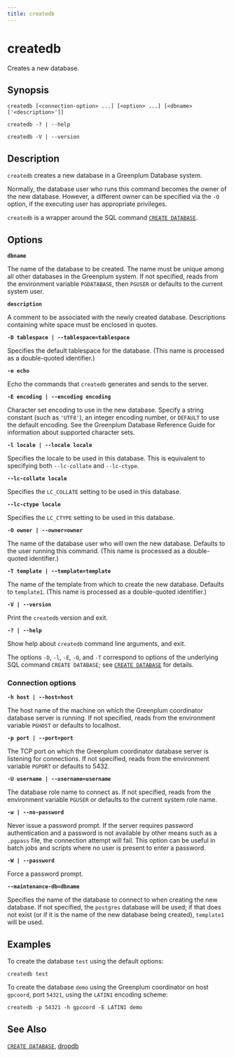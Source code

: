 ```yaml
---
title: createdb
---
```


# createdb

Creates a new database.

## Synopsis

```shell
createdb [<connection-option> ...] [<option> ...] [<dbname> ['<description>']]

createdb -? | --help

createdb -V | --version
```

## Description

`createdb` creates a new database in a Greenplum Database system.

Normally, the database user who runs this command becomes the owner of the new database. However, a different owner can be specified via the `-O` option, if the executing user has appropriate privileges.

`createdb` is a wrapper around the SQL command [`CREATE DATABASE`](/docs/sql-stmts/sql-stmt-create-database.md).

## Options

**`dbname`**

The name of the database to be created. The name must be unique among all other databases in the Greenplum system. If not specified, reads from the environment variable `PGDATABASE`, then `PGUSER` or defaults to the current system user.

**`description`**

A comment to be associated with the newly created database. Descriptions containing white space must be enclosed in quotes.

**`-D tablespace | --tablespace=tablespace`**

Specifies the default tablespace for the database. (This name is processed as a double-quoted identifier.)

**`-e echo`**

Echo the commands that `createdb` generates and sends to the server.

**`-E encoding | --encoding encoding`**

Character set encoding to use in the new database. Specify a string constant (such as `'UTF8'`), an integer encoding number, or `DEFAULT` to use the default encoding. See the Greenplum Database Reference Guide for information about supported character sets.

**`-l locale | --locale locale`**

Specifies the locale to be used in this database. This is equivalent to specifying both `--lc-collate` and `--lc-ctype`.

**`--lc-collate locale`**

Specifies the `LC_COLLATE` setting to be used in this database.

**`--lc-ctype locale`**

Specifies the `LC_CTYPE` setting to be used in this database.

**`-O owner | --owner=owner`**

The name of the database user who will own the new database. Defaults to the user running this command. (This name is processed as a double-quoted identifier.)

**`-T template | --template=template`**

The name of the template from which to create the new database. Defaults to `template1`. (This name is processed as a double-quoted identifier.)

**`-V | --version`**

Print the `createdb` version and exit.

**`-? | --help`**

Show help about `createdb` command line arguments, and exit.

The options `-D`, `-l`, `-E`, `-O`, and `-T` correspond to options of the underlying SQL command `CREATE DATABASE`; see [`CREATE DATABASE`](/docs/sql-stmts/sql-stmt-create-database.md) for details.

### Connection options

**`-h host | --host=host`**

The host name of the machine on which the Greenplum coordinator database server is running. If not specified, reads from the environment variable `PGHOST` or defaults to localhost.

**`-p port | --port=port`**

The TCP port on which the Greenplum coordinator database server is listening for connections. If not specified, reads from the environment variable `PGPORT` or defaults to 5432.

**`-U username | --username=username`**

The database role name to connect as. If not specified, reads from the environment variable `PGUSER` or defaults to the current system role name.

**`-w | --no-password`**

Never issue a password prompt. If the server requires password authentication and a password is not available by other means such as a `.pgpass` file, the connection attempt will fail. This option can be useful in batch jobs and scripts where no user is present to enter a password.

**`-W | --password`**

Force a password prompt.

**`--maintenance-db=dbname`**

Specifies the name of the database to connect to when creating the new database. If not specified, the `postgres` database will be used; if that does not exist (or if it is the name of the new database being created), `template1` will be used.

## Examples

To create the database `test` using the default options:

```shell
createdb test
```

To create the database `demo` using the Greenplum coordinator on host `gpcoord`, port `54321`, using the `LATIN1` encoding scheme:

```shell
createdb -p 54321 -h gpcoord -E LATIN1 demo
```

## See Also

[`CREATE DATABASE`](/docs/sql-stmts/sql-stmt-create-database.md), [dropdb](/docs/db-utilities/db-util-dropdb.md)
